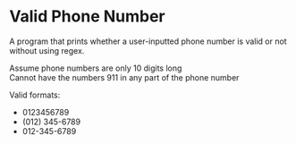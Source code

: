 # Valid Phone Number

A program that prints whether a user-inputted phone number is valid or not without using regex.

  Assume phone numbers are only 10 digits long  
  Cannot have the numbers 911 in any part of the phone number  
  
  Valid formats:  
  * 0123456789
  * (012) 345-6789
  * 012-345-6789
